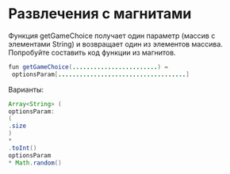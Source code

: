 # Развлечения с магнитами

Функция getGameChoice получает один параметр (массив с элементами String) и возвращает один из элементов 
массива. Попробуйте составить код функции из магнитов.

```java  
fun getGameChoice(........................) =
 optionsParam[....................................]
``` 

Варианты:  
```java
Array<String> (   
optionsParam:   
(   
.size   
)   
*   
.toInt()   
optionsParam   
* Math.random()   
``` 
